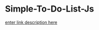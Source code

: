 # Simple-To-Do-List-Js

[enter link description here](https://github.com/NataManatu/Simple-To-Do-List-Js/blob/master/2022-06-18_21-09-25.png)
